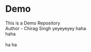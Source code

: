 # Demo
This is a Demo Repository
<br>
Author - Chirag Singh
yeyeyeyey
haha
<br>
haha
<br>
<br>
ha
ha
